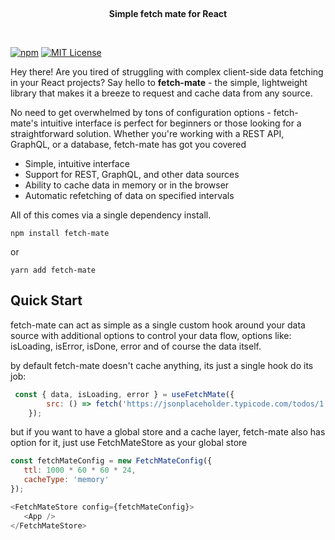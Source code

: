 <p>&nbsp;</p>
<p align='center'><strong>Simple fetch mate for React</strong></p>
<p>&nbsp;</p>

[![npm](https://img.shields.io/npm/v/fetch-mate.svg?style=flat-square)](http://npm.im/fetch-mate)
[![MIT License](https://img.shields.io/npm/l/easy-peasy.svg?style=flat-square)](http://opensource.org/licenses/MIT)


Hey there! Are you tired of struggling with complex client-side data fetching in your React projects? Say hello to <strong>fetch-mate</strong> - the simple, lightweight library that makes it a breeze to request and cache data from any source. 

No need to get overwhelmed by tons of configuration options - fetch-mate's intuitive interface is perfect for beginners or those looking for a straightforward solution. Whether you're working with a REST API, GraphQL, or a database, fetch-mate has got you covered

- Simple, intuitive interface
- Support for REST, GraphQL, and other data sources
- Ability to cache data in memory or in the browser
- Automatic refetching of data on specified intervals


All of this comes via a single dependency install.

```
npm install fetch-mate
```
or
```
yarn add fetch-mate
```


## Quick Start
fetch-mate can act as simple as a single custom hook around your data source with additional options to control your data flow, options like: isLoading, isError, isDone, error and of course the data itself.

by default fetch-mate doesn't cache anything, its just a single hook do its job:

```javascript
 const { data, isLoading, error } = useFetchMate({
        src: () => fetch('https://jsonplaceholder.typicode.com/todos/1').then((res) => res.json())
    });
 ```
 
but if you want to have a global store and a cache layer, fetch-mate also has option for it, just use FetchMateStore as your global store 
 ```javascript
 const fetchMateConfig = new FetchMateConfig({
    ttl: 1000 * 60 * 60 * 24,
    cacheType: 'memory'
});

<FetchMateStore config={fetchMateConfig}>
    <App />
</FetchMateStore>
```
